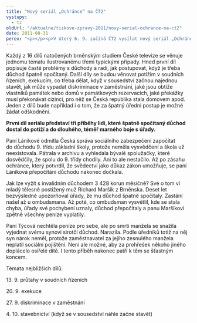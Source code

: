 ```yaml
---
title: "Nový seriál „Ochránce“ na ČT2"
vystupy:
  - tz
oldUrl: "/aktualne/tiskove-zpravy-2011/novy-serial-ochrance-na-ct2"
date: 2011-08-31
perex: "<p></p><p>V úterý 6. 9. začíná ČT2 vysílat nový seriál „Ochránce“. Vždy v úterý v 17:20 nebo v repríze ve středu v 9:35 hod se diváci budou setkávat s příběhy lidí, kteří se dostali do potíží s úřady, a když už nevěděli kudy kam, obrátili se na ombudsmana. Často se jedná o situace a problémy, do nichž se může dostat prakticky kdokoli. Ombudsman proto nejen komentuje konkrétní případy, ale v každém díle přináší i rady, jak by měli lidé v podobných situacích postupovat, jaká jsou jejich práva, na koho se při řešení problémů obracet, co mají po úřadech chtít.</p>"
---
```


<!-- imported from the old website -->

<p>Každý z 16 dílů natočených brněnským studiem České televize se věnuje jednomu tématu ilustrovanému třemi typickými případy. Hned první díl popisuje časté problémy s důchody a radí, jak postupovat, když je třeba důchod špatně spočítaný. Další díly se budou věnovat potížím v soudních řízeních, exekucím, co třeba dělat, když v sousedství začnou najednou stavět, jak může vypadat diskriminace v zaměstnání, jaké jsou obtíže vlastníků památek nebo domů v památkových rezervacích, jaké překážky musí překonávat cizinci, pro něž se Česká republika stala domovem apod. Jeden z dílů bude například i o tom, že za špatný úřední postup je možné žádat odškodnění.</p><p><strong>První díl seriálu představí tři příběhy lidí, které špatně spočítaný důchod dostal do potíží a do dlouhého, téměř marného boje s úřady.</strong> </p><p>Paní Láníkové odmítla Česká správa sociálního zabezpečení započítat do důchodu 9. třídu základní školy, protože neměla vysvědčení a škola už neexistovala. Pátrala v archivu a vyhledala bývalé spolužačky, které dosvědčily, že spolu do 9. třídy chodily. Ani to ale nestačilo. Až po zásahu ochránce, který potvrdil, že svědectví jako důkaz zákon umožňuje, se paní Láníková přepočítání důchodu nakonec dočkala.</p><p>Jak lze vyžít s invalidním důchodem 3 428 korun měsíčně? Své o tom ví mladý tělesně postižený muž Richard Maršík z Brněnska. Deset let bezvýsledně upozorňoval úřady, že mu důchod špatně spočítaly. Zastání našel až u ombudsmana. Až poté, co ombudsman vysvětlil, kde se stala chyba, úřady své pochybení uznaly, důchod přepočítaly a panu Maršíkovi zpětně všechny peníze vyplatily.</p><p>Paní Týcová nechtěla peníze pro sebe, ale po smrti manžela se snažila vyjednat svému synovi sirotčí důchod. Narazila. Podle úředníků totiž na něj syn nárok neměl, protože zaměstnavatel za jejího zesnulého manžela neplatil sociální pojištění. Není ale možné, aby za prohřešek někoho jiného doplácelo osiřelé dítě. I tento příběh nakonec patří k těm se šťastným koncem.</p><p></p><p>Témata nejbližších dílů:</p><p>13. 9. průtahy v soudních řízeních</p><p>20. 9. exekuce</p><p>27. 9. diskriminace v zaměstnání</p><p>4. 10. stavebnictví (když se v sousedství náhle začne stavět)</p>
